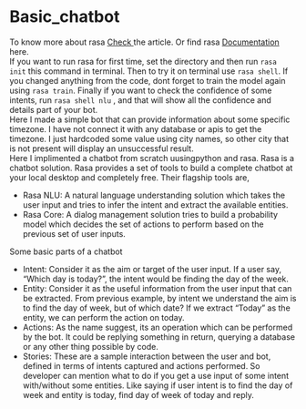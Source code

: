 # Basic_chatbot

To know more about rasa <a href ='https://itnext.io/building-a-chatbot-with-rasa-9c3f3c6ad64d'> Check </a> the article. Or find rasa <a href ='https://rasa.com/docs/getting-started/'> Documentation </a> here.
<br>
If you want to run rasa for first time, set the directory and then run ``rasa init`` this command in terminal. Then to try it on terminal use ``rasa shell``. If you changed anything from the code, dont forget to train the model again using ``rasa train``. Finally if you want to check the confidence of some intents, run ``rasa shell nlu`` , and that will show all the confidence and details part of your bot.
<br>
Here I made a simple bot that can provide information about some specific timezone. I have not connect it with any database or apis to get the timezone. I just hardcoded some value using city names, so other city that is not present will display an unsuccessful result.
<br>
Here I implimented a chatbot from scratch uusingpython and rasa. Rasa is a chatbot solution. Rasa provides a set of tools to build a complete chatbot at your local desktop and completely free. Their flagship tools are,
<ul>
  <li>Rasa NLU: A natural language understanding solution which takes the user input and tries to infer the intent and extract the available entities.</li>
  <li>Rasa Core: A dialog management solution tries to build a probability model which decides the set of actions to perform based on the previous set of user inputs.</li>
</ul>
Some basic parts of a chatbot
<ul>
  <li>Intent: Consider it as the aim or target of the user input. If a user say, “Which day is today?”, the intent would be finding the day of the week.</li>
  <li>Entity: Consider it as the useful information from the user input that can be extracted. From previous example, by intent we understand the aim is to find the day of week, but of which date? If we extract “Today” as the entity, we can perform the action on today.</li>
  <li>Actions: As the name suggest, its an operation which can be performed by the bot. It could be replying something in return, querying a database or any other thing possible by code.</li>
  <li>Stories: These are a sample interaction between the user and bot, defined in terms of intents captured and actions performed. So developer can mention what to do if you get a use input of some intent with/without some entities. Like saying if user intent is to find the day of week and entity is today, find day of week of today and reply.</li>
</ul>
<br>
